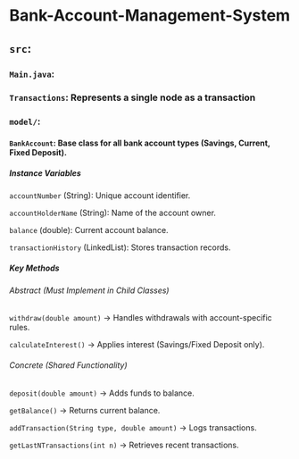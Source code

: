# Bank-Account-Management-System

## `src`:

### `Main.java`:

### `Transactions`: Represents a single node as a transaction

### `model/`:

#### `BankAccount`: Base class for all bank account types (Savings, Current, Fixed Deposit).

##### Instance Variables

`accountNumber` (String): Unique account identifier.

`accountHolderName` (String): Name of the account owner.

`balance` (double): Current account balance.

`transactionHistory` (LinkedList<Transaction>): Stores transaction records.

##### Key Methods

###### Abstract (Must Implement in Child Classes)

`withdraw(double amount)` → Handles withdrawals with account-specific rules.

`calculateInterest()` → Applies interest (Savings/Fixed Deposit only).

###### Concrete (Shared Functionality)

`deposit(double amount)` → Adds funds to balance.

`getBalance()` → Returns current balance.

`addTransaction(String type, double amount)` → Logs transactions.

`getLastNTransactions(int n)` → Retrieves recent transactions.
